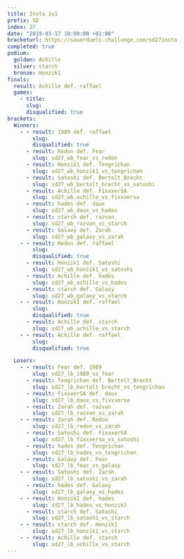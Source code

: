 ```yaml
---
title: Insta 1v1
prefix: SD
index: 27
date: "2019-03-17 18:00:00 +01:00"
bracketurl: https://sauerduels.challonge.com/sd27insta
completed: true
podium:
  golden: Achille
  silver: starch
  bronze: Honzik1
finals:
  result: Achille def. raffael
  games:
    - title:
      slug:
      disqualified: true
brackets:
  Winners:
    - - result: 1989 def. raffael
        slug:
        disqualified: true
      - result: Redon def. Fear
        slug: sd27_wb_fear_vs_redon
      - result: Honzik1 def. Tengrichan
        slug: sd27_wb_honzik1_vs_tengrichan
      - result: Satoshi def. Bertolt_Brecht
        slug: sd27_wb_bertolt_brecht_vs_satoshi
      - result: Achille def. FixxxerSA
        slug: sd27_wb_achille_vs_fixxxersa
      - result: hades def. daux
        slug: sd27_wb_daux_vs_hades
      - result: starch def. razvan
        slug: sd27_wb_razvan_vs_starch
      - result: Galaxy def. Zarah
        slug: sd27_wb_galaxy_vs_zarah
    - - result: Redon def. raffael
        slug:
        disqualified: true
      - result: Honzik1 def. Satoshi
        slug: sd27_wb_honzik1_vs_satoshi
      - result: Achille def. hades
        slug: sd27_wb_achille_vs_hades
      - result: starch def. Galaxy
        slug: sd27_wb_galaxy_vs_starch
    - - result: Honzik1 def. raffael
        slug:
        disqualified: true
      - result: Achille def. starch
        slug: sd27_wb_achille_vs_starch
    - - result: Achille def. raffael
        slug:
        disqualified: true

  Losers:
    - - result: Fear def. 1989
        slug: sd27_lb_1989_vs_fear
      - result: Tengrichan def. Bertolt_Brecht
        slug: sd27_lb_bertolt_brecht_vs_tengrichan
      - result: FixxxerSA def. daux
        slug: sd27_lb_daux_vs_fixxxersa
      - result: Zarah def. razvan
        slug: sd27_lb_razvan_vs_zarah
    - - result: Zarah def. Redon
        slug: sd27_lb_redon_vs_zarah
      - result: Satoshi def. FixxxerSA
        slug: sd27_lb_fixxxersa_vs_satoshi
      - result: hades def. Tengrichan
        slug: sd27_lb_hades_vs_tengrichan
      - result: Galaxy def. Fear
        slug: sd27_lb_fear_vs_galaxy
    - - result: Satoshi def. Zarah
        slug: sd27_lb_satoshi_vs_zarah
      - result: hades def. Galaxy
        slug: sd27_lb_galaxy_vs_hades
    - - result: Honzik1 def. hades
        slug: sd27_lb_hades_vs_honzik1
      - result: starch def. Satoshi
        slug: sd27_lb_satoshi_vs_starch
    - - result: starch def. Honzik1
        slug: sd27_lb_honzik1_vs_starch
    - - result: Achille def. starch
        slug: sd27_lb_achille_vs_starch
---
```

